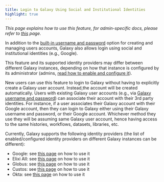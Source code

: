 ```yaml
---
title: Login to Galaxy Using Social and Institutional Identities
highlight: true
---
```


_This page explains how to use this feature, for admin-specific docs, please refer to [this](/src/authnz/config/oidc/index.md) page._

In addition to the [built-in username and password](/src/authnz/use/gxy/index.md)
option for creating and managing users accounts, Galaxy also allows login using
social and institutional identities (e.g., Google).

This feature and its supported identity providers may differ between different Galaxy instances, depending on
how that instance is configured by its administrator
(admins, [read how to enable and configure it](/src/authnz/config/oidc/index.md)).

New users can use this feature to login to Galaxy without having to explicitly create a Galaxy user account. Instead,the account will be created automatically. Users with existing Galaxy user accounts (e.g., via [Galaxy username and password](/src/authnz/use/gxy/index.md))
can associate their account with their 3rd party identities. For instance, if a user associates their Galaxy account
with their Google account, then they can login to Galaxy either using their Galaxy username and password,
or their Google account. Whichever method they use they will be assuming same Galaxy user account, hence
having access to the same histories, workflows, datasets, libraries, etc.

Currently, Galaxy supports the following identity providers (the list of enabled/configured identity providers on
different Galaxy instances can be different):

- Google: see [this page](/src/authnz/use/oidc/idps/google/index.md) on how to use it
- Elixi AII: see [this page](/src/authnz/use/oidc/idps/elixir-aai/index.md) on how to use it
- Globus: see [this page](/src/authnz/use/oidc/idps/globus/index.md) on how to use it
- Custos: see [this page](/src/authnz/use/oidc/idps/custos/index.md) on how to use it
- Okta: see [this page](/src/authnz/use/oidc/idps/okta/index.md) on how to use it
